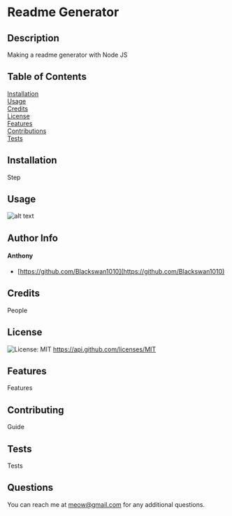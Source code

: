 # Readme Generator 


## Description 

Making a readme generator with Node JS 


## Table of Contents 

[Installation](#installation)<br/>[Usage](#usage)<br/>[Credits](#credits)<br/>[License](#license)<br/>[Features](#features)<br/>[Contributions](#contributions)<br/>[Tests](#tests)<br/> 


## Installation 

Step 


## Usage 

![alt text](Desc) 


## Author Info 

#### Anthony

* [https://github.com/Blackswan1010](https://github.com/Blackswan1010) 


## Credits 

People 


## License
![License: MIT](https://img.shields.io/badge/MIT-blue.svg) 
 https://api.github.com/licenses/MIT 


## Features 

Features 


## Contributing 

Guide 


## Tests 

Tests 


## Questions
You can reach me at meow@gmail.com for any additional questions.

